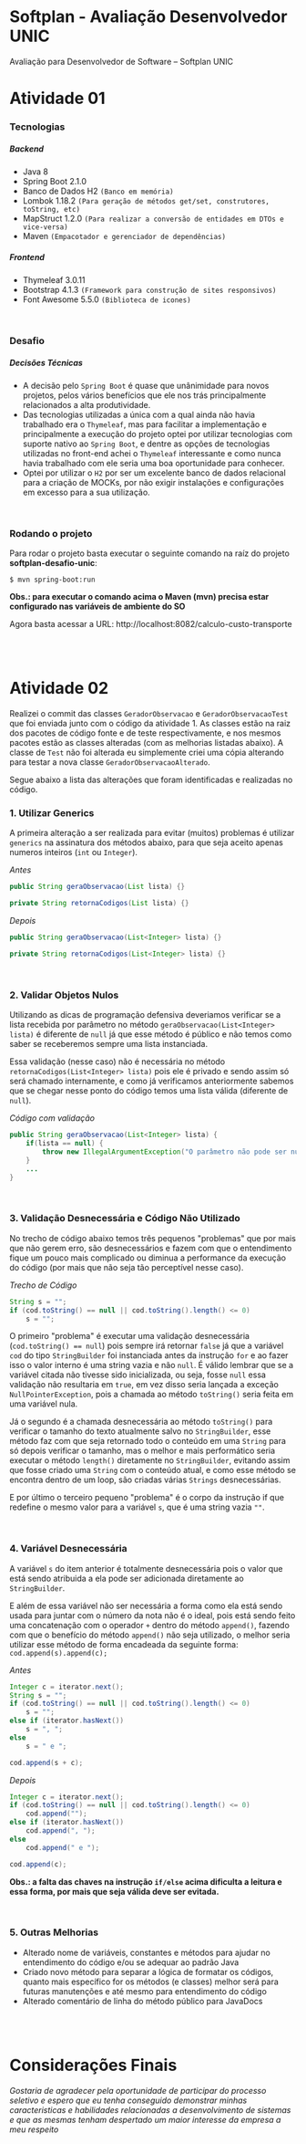 # Softplan - Avaliação Desenvolvedor UNIC

Avaliação para Desenvolvedor de Software – Softplan UNIC

# Atividade 01
### Tecnologias
##### Backend
- Java 8
- Spring Boot 2.1.0
- Banco de Dados H2 `(Banco em memória)`
- Lombok 1.18.2 `(Para geração de métodos get/set, construtores, toString, etc)`
- MapStruct 1.2.0 `(Para realizar a conversão de entidades em DTOs e vice-versa)`
- Maven `(Empacotador e gerenciador de dependências)`

##### Frontend
- Thymeleaf 3.0.11
- Bootstrap 4.1.3 `(Framework para construção de sites responsivos)`
- Font Awesome 5.5.0 `(Biblioteca de icones)`

<br />

### Desafio
##### Decisões Técnicas
- A decisão pelo `Spring Boot` é quase que unânimidade para novos projetos, pelos vários benefícios que ele nos trás principalmente relacionados a alta produtividade.
- Das tecnologias utilizadas a única com a qual ainda não havia trabalhado era o `Thymeleaf`, mas para facilitar a implementação e principalmente a execução do projeto optei por utilizar tecnologias com suporte nativo ao `Spring Boot`, e dentre as opções de tecnologias utilizadas no front-end achei o `Thymeleaf` interessante e como nunca havia trabalhado com ele seria uma boa oportunidade para conhecer.
- Optei por utilizar o `H2` por ser um excelente banco de dados relacional para a criação de MOCKs, por não exigir instalações e configurações em excesso para a sua utilização.

<br />

### Rodando o projeto
Para rodar o projeto basta executar o seguinte comando na raíz do projeto **softplan-desafio-unic**:

`$ mvn spring-boot:run`

**Obs.: para executar o comando acima o Maven (mvn) precisa estar configurado nas variáveis de ambiente do SO**

Agora basta acessar a URL: http://localhost:8082/calculo-custo-transporte

<br />
<br />

# Atividade 02

Realizei o commit das classes `GeradorObservacao` e `GeradorObservacaoTest` que foi enviada junto com o código da atividade 1. As classes estão na raiz dos pacotes de código fonte e de teste respectivamente, e nos mesmos pacotes estão as classes alteradas (com as melhorias listadas abaixo). A classe de `Test` não foi alterada eu simplemente criei uma cópia alterando para testar a nova classe `GeradorObservacaoAlterado`.
 
Segue abaixo a lista das alterações que foram identificadas e realizadas no código.

### 1. Utilizar Generics
A primeira alteração a ser realizada para evitar (muitos) problemas é utilizar `generics` na assinatura dos métodos abaixo, para que seja aceito apenas numeros inteiros (`int` ou `Integer`).

*Antes*
```java
public String geraObservacao(List lista) {}

private String retornaCodigos(List lista) {}
```

*Depois*
```java
public String geraObservacao(List<Integer> lista) {}

private String retornaCodigos(List<Integer> lista) {}
```

<br />

### 2. Validar Objetos Nulos
Utilizando as dicas de programação defensiva deveriamos verificar se a lista recebida por parâmetro no método `geraObservacao(List<Integer> lista)` é diferente de `null` já que esse método é público e não temos como saber se receberemos sempre uma lista instanciada.

Essa validação (nesse caso) não é necessária no método `retornaCodigos(List<Integer> lista)` pois ele é privado e sendo assim só será chamado internamente, e como já verificamos anteriormente sabemos que se chegar nesse ponto do código temos uma lista válida (diferente de `null`).

*Código com validação*
```java
public String geraObservacao(List<Integer> lista) {
    if(lista == null) {
        throw new IllegalArgumentException("O parâmetro não pode ser nulo");
    }
    ...
}
```

<br />

### 3. Validação Desnecessária e Código Não Utilizado
No trecho de código abaixo temos três pequenos "problemas" que por mais que não gerem erro, são desnecessários e fazem com que o entendimento fique um pouco mais complicado ou diminua a performance da execução do código (por mais que não seja tão perceptível nesse caso).

*Trecho de Código*
```java
String s = "";
if (cod.toString() == null || cod.toString().length() <= 0)
    s = "";
```

O primeiro "problema" é executar uma validação desnecessária (`cod.toString() == null`) pois sempre irá retornar `false` já que a variável `cod` do tipo `StringBuilder` foi instanciada antes da instrução `for` e ao fazer isso o valor interno é uma string vazia e não `null`. É válido lembrar que se a variável citada não tivesse sido inicializada, ou seja, fosse `null` essa validação não resultaria em `true`, em vez disso seria lançada a exceção `NullPointerException`, pois a chamada ao método `toString()` seria feita em uma variável nula.

Já o segundo é a chamada desnecessária ao método `toString()` para verificar o tamanho do texto atualmente salvo no `StringBuilder`, esse método faz com que seja retornado todo o conteúdo em uma `String` para só depois verificar o tamanho, mas o melhor e mais performático seria executar o método `length()` diretamente no `StringBuilder`, evitando assim que fosse criado uma `String` com o conteúdo atual, e como esse método se encontra dentro de um loop, são criadas várias `Strings` desnecessárias.

E por último o terceiro pequeno "problema" é o corpo da instrução if que redefine o mesmo valor para a variável `s`, que é uma string vazia `""`.

<br />

### 4. Variável Desnecessária
A variável `s` do item anterior é totalmente desnecessária pois o valor que está sendo atribuida a ela pode ser adicionada diretamente ao `StringBuilder`.

E além de essa variável não ser necessária a forma como ela está sendo usada para juntar com o número da nota não é o ideal, pois está sendo feito uma concatenação com o operador `+` dentro do método `append()`, fazendo com que o benefício do método `append()` não seja utilizado, o melhor seria utilizar esse método de forma encadeada da seguinte forma: `cod.append(s).append(c);`

*Antes*
```java
Integer c = iterator.next();
String s = "";
if (cod.toString() == null || cod.toString().length() <= 0)
    s = "";
else if (iterator.hasNext())
    s = ", ";
else
    s = " e ";

cod.append(s + c);
```

*Depois*
```java
Integer c = iterator.next();
if (cod.toString() == null || cod.toString().length() <= 0)
    cod.append("");
else if (iterator.hasNext())
    cod.append(", ");
else
    cod.append(" e ");

cod.append(c);
```

**Obs.: a falta das chaves na instrução `if/else` acima dificulta a leitura e essa forma, por mais que seja válida deve ser evitada.**

<br />

### 5. Outras Melhorias
- Alterado nome de variáveis, constantes e métodos para ajudar no entendimento do código e/ou se adequar ao padrão Java
- Criado novo método para separar a lógica de formatar os códigos, quanto mais específico for os métodos (e classes) melhor será para futuras manutenções e até mesmo para entendimento do código
- Alterado comentário de linha do método público para JavaDocs


<br />
<br />

# Considerações Finais
*Gostaria de agradecer pela oportunidade de participar do processo seletivo e espero que eu tenha conseguido demonstrar minhas caracteristicas e habilidades relacionadas a desenvolvimento de sistemas e que as mesmas tenham despertado um maior interesse da empresa a meu respeito*
